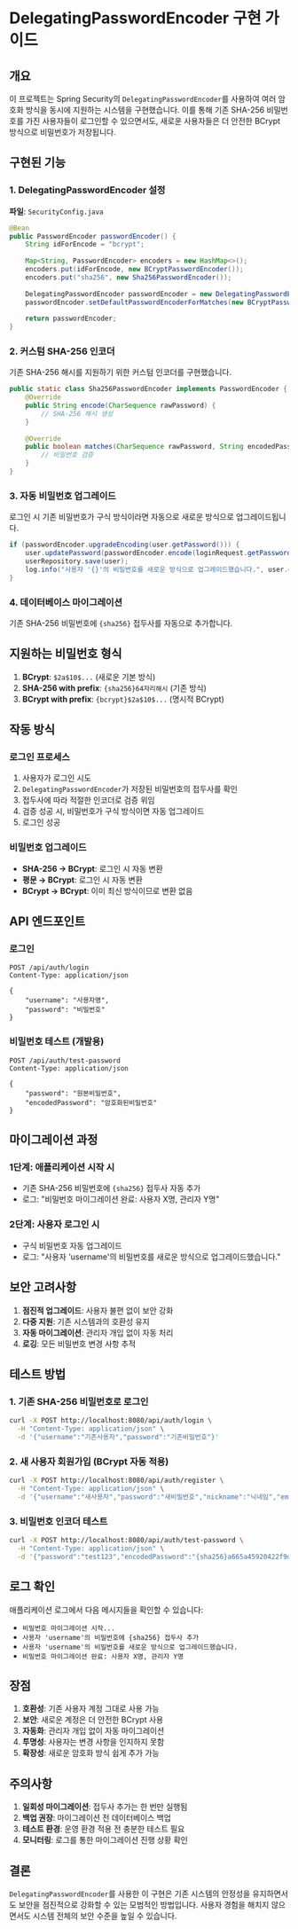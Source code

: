 # DelegatingPasswordEncoder 구현 가이드

## 개요

이 프로젝트는 Spring Security의 `DelegatingPasswordEncoder`를 사용하여 여러 암호화 방식을 동시에 지원하는 시스템을 구현했습니다. 이를 통해 기존 SHA-256 비밀번호를 가진 사용자들이 로그인할 수 있으면서도, 새로운 사용자들은 더 안전한 BCrypt 방식으로 비밀번호가 저장됩니다.

## 구현된 기능

### 1. DelegatingPasswordEncoder 설정

**파일**: `SecurityConfig.java`

```java
@Bean
public PasswordEncoder passwordEncoder() {
    String idForEncode = "bcrypt";
    
    Map<String, PasswordEncoder> encoders = new HashMap<>();
    encoders.put(idForEncode, new BCryptPasswordEncoder());
    encoders.put("sha256", new Sha256PasswordEncoder());
    
    DelegatingPasswordEncoder passwordEncoder = new DelegatingPasswordEncoder(idForEncode, encoders);
    passwordEncoder.setDefaultPasswordEncoderForMatches(new BCryptPasswordEncoder());
    
    return passwordEncoder;
}
```

### 2. 커스텀 SHA-256 인코더

기존 SHA-256 해시를 지원하기 위한 커스텀 인코더를 구현했습니다.

```java
public static class Sha256PasswordEncoder implements PasswordEncoder {
    @Override
    public String encode(CharSequence rawPassword) {
        // SHA-256 해시 생성
    }
    
    @Override
    public boolean matches(CharSequence rawPassword, String encodedPassword) {
        // 비밀번호 검증
    }
}
```

### 3. 자동 비밀번호 업그레이드

로그인 시 기존 비밀번호가 구식 방식이라면 자동으로 새로운 방식으로 업그레이드됩니다.

```java
if (passwordEncoder.upgradeEncoding(user.getPassword())) {
    user.updatePassword(passwordEncoder.encode(loginRequest.getPassword()));
    userRepository.save(user);
    log.info("사용자 '{}'의 비밀번호를 새로운 방식으로 업그레이드했습니다.", user.getUsername());
}
```

### 4. 데이터베이스 마이그레이션

기존 SHA-256 비밀번호에 `{sha256}` 접두사를 자동으로 추가합니다.

## 지원하는 비밀번호 형식

1. **BCrypt**: `$2a$10$...` (새로운 기본 방식)
2. **SHA-256 with prefix**: `{sha256}64자리해시` (기존 방식)
3. **BCrypt with prefix**: `{bcrypt}$2a$10$...` (명시적 BCrypt)

## 작동 방식

### 로그인 프로세스

1. 사용자가 로그인 시도
2. `DelegatingPasswordEncoder`가 저장된 비밀번호의 접두사를 확인
3. 접두사에 따라 적절한 인코더로 검증 위임
4. 검증 성공 시, 비밀번호가 구식 방식이면 자동 업그레이드
5. 로그인 성공

### 비밀번호 업그레이드

- **SHA-256 → BCrypt**: 로그인 시 자동 변환
- **평문 → BCrypt**: 로그인 시 자동 변환
- **BCrypt → BCrypt**: 이미 최신 방식이므로 변환 없음

## API 엔드포인트

### 로그인
```
POST /api/auth/login
Content-Type: application/json

{
    "username": "사용자명",
    "password": "비밀번호"
}
```

### 비밀번호 테스트 (개발용)
```
POST /api/auth/test-password
Content-Type: application/json

{
    "password": "원본비밀번호",
    "encodedPassword": "암호화된비밀번호"
}
```

## 마이그레이션 과정

### 1단계: 애플리케이션 시작 시
- 기존 SHA-256 비밀번호에 `{sha256}` 접두사 자동 추가
- 로그: "비밀번호 마이그레이션 완료: 사용자 X명, 관리자 Y명"

### 2단계: 사용자 로그인 시
- 구식 비밀번호 자동 업그레이드
- 로그: "사용자 'username'의 비밀번호를 새로운 방식으로 업그레이드했습니다."

## 보안 고려사항

1. **점진적 업그레이드**: 사용자 불편 없이 보안 강화
2. **다중 지원**: 기존 시스템과의 호환성 유지
3. **자동 마이그레이션**: 관리자 개입 없이 자동 처리
4. **로깅**: 모든 비밀번호 변경 사항 추적

## 테스트 방법

### 1. 기존 SHA-256 비밀번호로 로그인
```bash
curl -X POST http://localhost:8080/api/auth/login \
  -H "Content-Type: application/json" \
  -d '{"username":"기존사용자","password":"기존비밀번호"}'
```

### 2. 새 사용자 회원가입 (BCrypt 자동 적용)
```bash
curl -X POST http://localhost:8080/api/auth/register \
  -H "Content-Type: application/json" \
  -d '{"username":"새사용자","password":"새비밀번호","nickname":"닉네임","email":"test@example.com"}'
```

### 3. 비밀번호 인코더 테스트
```bash
curl -X POST http://localhost:8080/api/auth/test-password \
  -H "Content-Type: application/json" \
  -d '{"password":"test123","encodedPassword":"{sha256}a665a45920422f9d417e4867efdc4fb8a04a1f3fff1fa07e998e86f7f7a27ae3"}'
```

## 로그 확인

애플리케이션 로그에서 다음 메시지들을 확인할 수 있습니다:

- `비밀번호 마이그레이션 시작...`
- `사용자 'username'의 비밀번호에 {sha256} 접두사 추가`
- `사용자 'username'의 비밀번호를 새로운 방식으로 업그레이드했습니다.`
- `비밀번호 마이그레이션 완료: 사용자 X명, 관리자 Y명`

## 장점

1. **호환성**: 기존 사용자 계정 그대로 사용 가능
2. **보안**: 새로운 계정은 더 안전한 BCrypt 사용
3. **자동화**: 관리자 개입 없이 자동 마이그레이션
4. **투명성**: 사용자는 변경 사항을 인지하지 못함
5. **확장성**: 새로운 암호화 방식 쉽게 추가 가능

## 주의사항

1. **일회성 마이그레이션**: 접두사 추가는 한 번만 실행됨
2. **백업 권장**: 마이그레이션 전 데이터베이스 백업
3. **테스트 환경**: 운영 환경 적용 전 충분한 테스트 필요
4. **모니터링**: 로그를 통한 마이그레이션 진행 상황 확인

## 결론

`DelegatingPasswordEncoder`를 사용한 이 구현은 기존 시스템의 안정성을 유지하면서도 보안을 점진적으로 강화할 수 있는 모범적인 방법입니다. 사용자 경험을 해치지 않으면서도 시스템 전체의 보안 수준을 높일 수 있습니다.
